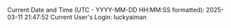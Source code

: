 Current Date and Time (UTC - YYYY-MM-DD HH:MM:SS formatted): 2025-03-11 21:47:52
Current User's Login: luckyaiman
